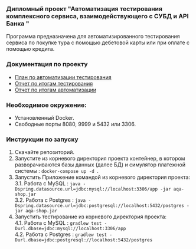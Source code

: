 ### Дипломный проект "Автоматизация тестирования комплексного сервиса, взаимодействующего с СУБД и API Банка " 
Программа предназначена для автоматизированного тестирования сервиса по покупке тура с помощью дебетовой карты или при оплате с помощью кредита.

### Документация по проекту 
  * [План по автоматизации тестирования](https://github.com/Irina04041987/Diploma/blob/master/Diploma_Reports/Plan.md)
  * [Отчет по итогам тестирования](https://github.com/Irina04041987/Diploma/blob/master/Diploma_Reports/Report.md)
  * [Отчет по итогам автоматизации](https://github.com/Irina04041987/Diploma/blob/master/Diploma_Reports/Summary.md)

     
### Необходимое окружение: 
 * Установленный  Docker. 
 * Свободные  порты  8080, 9999 и 5432 или 3306.

### Инструкции по запуску 
1. Скачайте репозиторий.
2. Запустите из корневого директория проекта контейнер, в котором разворачиваются базы данных (далее БД) и симулятор платежной системы : 
 `docker-compose up -d `.
4. Запустить Приложение командой из корневого директория проекта:   
  3.1. Работа с MySQL : `java -Dspring.datasource.url=jdbc:mysql://localhost:3306/app -jar aqa-shop.jar`  
  3.2. Работа с Postgres : `java -Dspring.datasource.url=jdbc:postgresql://localhost:5432/postgres -jar aqa-shop.jar`
5. Запустить тестирование из корневого директория проекта:  
  4.1. Работа с MySQL : `gradlew test -Durl.dbase=jdbc:mysql://localhost:3306/app`  
  4.2. Работа с Postgres : `gradlew test -Durl.dbase=jdbc:postgresql://localhost:5432/postgres`
 

